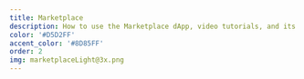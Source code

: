 ```yaml
---
title: Marketplace
description: How to use the Marketplace dApp, video tutorials, and its API.
color: '#D5D2FF'
accent_color: '#8D85FF'
order: 2
img: marketplaceLight@3x.png
---
```

